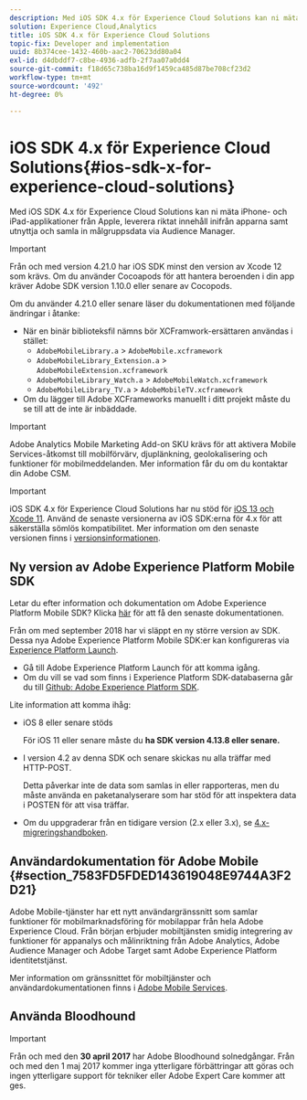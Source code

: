 ```yaml
---
description: Med iOS SDK 4.x för Experience Cloud Solutions kan ni mäta iPhone- och iPad-applikationer från Apple, leverera riktat innehåll inifrån apparna samt utnyttja och samla in målgruppsdata via Audience Manager.
solution: Experience Cloud,Analytics
title: iOS SDK 4.x för Experience Cloud Solutions
topic-fix: Developer and implementation
uuid: 8b374cee-1432-460b-aac2-70623dd80a04
exl-id: d4dbddf7-c8be-4936-adfb-2f7aa07a0dd4
source-git-commit: f18d65c738ba16d9f1459ca485d87be708cf23d2
workflow-type: tm+mt
source-wordcount: '492'
ht-degree: 0%

---
```


# iOS SDK 4.x för Experience Cloud Solutions{#ios-sdk-x-for-experience-cloud-solutions}

Med iOS SDK 4.x för Experience Cloud Solutions kan ni mäta iPhone- och iPad-applikationer från Apple, leverera riktat innehåll inifrån apparna samt utnyttja och samla in målgruppsdata via Audience Manager.

>[!IMPORTANT]
>
>Från och med version 4.21.0 har iOS SDK minst den version av Xcode 12 som krävs. Om du använder Cocoapods för att hantera beroenden i din app kräver Adobe SDK version 1.10.0 eller senare av Cocopods.

Om du använder 4.21.0 eller senare läser du dokumentationen med följande ändringar i åtanke:

* När en binär biblioteksfil nämns bör XCFramwork-ersättaren användas i stället:
   * `AdobeMobileLibrary.a` > `AdobeMobile.xcframework`
   * `AdobeMobileLibrary_Extension.a` >  `AdobeMobileExtension.xcframework`
   * `AdobeMobileLibrary_Watch.a` >  `AdobeMobileWatch.xcframework`
   * `AdobeMobileLibrary_TV.a` >  `AdobeMobileTV.xcframework`
* Om du lägger till Adobe XCFrameworks manuellt i ditt projekt måste du se till att de inte är inbäddade.

>[!IMPORTANT]
>
>Adobe Analytics Mobile Marketing Add-on SKU krävs för att aktivera Mobile Services-åtkomst till mobilförvärv, djuplänkning, geolokalisering och funktioner för mobilmeddelanden. Mer information får du om du kontaktar din Adobe CSM.

>[!IMPORTANT]
>
>iOS SDK 4.x för Experience Cloud Solutions har nu stöd för [iOS 13 och Xcode 11](https://developer.apple.com/ios/). Använd de senaste versionerna av iOS SDK:erna för 4.x för att säkerställa sömlös kompatibilitet. Mer information om den senaste versionen finns i [versionsinformationen](/help/ios/rel-notes.md).

## Ny version av Adobe Experience Platform Mobile SDK

Letar du efter information och dokumentation om Adobe Experience Platform Mobile SDK? Klicka [här](https://aep-sdks.gitbook.io/docs/) för att få den senaste dokumentationen.

Från om med september 2018 har vi släppt en ny större version av SDK. Dessa nya Adobe Experience Platform Mobile SDK:er kan konfigureras via [Experience Platform Launch](https://www.adobe.com/experience-platform/launch.html).

* Gå till Adobe Experience Platform Launch för att komma igång.
* Om du vill se vad som finns i Experience Platform SDK-databaserna går du till [Github: Adobe Experience Platform SDK](https://github.com/Adobe-Marketing-Cloud/acp-sdks).

Lite information att komma ihåg:

* iOS 8 eller senare stöds

   För iOS 11 eller senare måste du **ha SDK version 4.13.8 eller senare.**

* I version 4.2 av denna SDK och senare skickas nu alla träffar med HTTP-POST.

   Detta påverkar inte de data som samlas in eller rapporteras, men du måste använda en paketanalyserare som har stöd för att inspektera data i POSTEN för att visa träffar.

* Om du uppgraderar från en tidigare version (2.x eller 3.x), se [4.x-migreringshandboken](/help/ios/getting-started/migration-v3.md).

## Användardokumentation för Adobe Mobile {#section_7583FD5FDED143619048E9744A3F2D21}

Adobe Mobile-tjänster har ett nytt användargränssnitt som samlar funktioner för mobilmarknadsföring för mobilappar från hela Adobe Experience Cloud. Från början erbjuder mobiltjänsten smidig integrering av funktioner för appanalys och målinriktning från Adobe Analytics, Adobe Audience Manager och Adobe Target samt Adobe Experience Platform identitetstjänst.

Mer information om gränssnittet för mobiltjänster och användardokumentationen finns i [Adobe Mobile Services](/help/using/home.md).

## Använda Bloodhound

>[!IMPORTANT]
>
>Från och med den **30 april 2017** har Adobe Bloodhound solnedgångar. Från och med den 1 maj 2017 kommer inga ytterligare förbättringar att göras och ingen ytterligare support för tekniker eller Adobe Expert Care kommer att ges.
